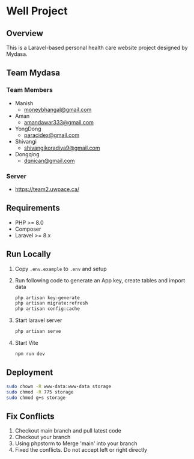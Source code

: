 # Well Project

## Overview

This is a Laravel-based personal health care website project designed by Mydasa. 
## Team Mydasa
### Team Members
- Manish
  - moneybhangal@gmail.com
- Aman
  - amandawar333@gmail.com
- YongDong
  - paracidex@gmail.com
- Shivangi
  - shivangikoradiya9@gmail.com
- Dongqing
  - dqnican@gmail.com

### Server
- https://team2.uwpace.ca/

## Requirements

- PHP >= 8.0
- Composer
- Laravel >= 8.x

## Run Locally
1. Copy `.env.example` to `.env` and setup   

2. Run following code to generate an App key,  create tables and import data

   ```bash	
   php artisan key:generate
   php artisan migrate:refresh
   php artisan config:cache
   ```

3. Start laravel server

   ```bash
   php artisan serve
   ```

4. Start Vite

   ```bash
   npm run dev
   ```

## Deployment

```bash
sudo chown -R www-data:www-data storage
sudo chmod -R 775 storage
sudo chmod g+s storage
```

## Fix Conflicts
1. Checkout main branch and pull latest code
2. Checkout your branch
3. Using phpstorm to Merge 'main' into your branch
4. Fixed the conflicts. Do not accept left or right directly
